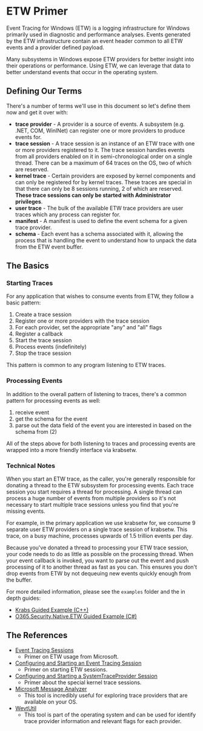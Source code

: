 # ETW Primer
Event Tracing for Windows (ETW) is a logging infrastructure for Windows primarily used in diagnostic and performance analyses. Events generated by the ETW infrastructure contain an event header common to all ETW events and a provider defined payload.

Many subsystems in Windows expose ETW providers for better insight into their operations or performance. Using ETW, we can leverage that data to better understand events that occur in the operating system. 

## Defining Our Terms
There's a number of terms we'll use in this document so let's define them now and get it over with:

* **trace provider** - A provider is a source of events. A subsystem (e.g. .NET, COM, WinINet) can register one or more providers to produce events for.
* **trace session** - A trace session is an instance of an ETW trace with one or more providers registered to it. The trace session handles events from all providers enabled on it in semi-chronological order on a single thread.  There can be a maximum of 64 traces on the OS, two of which are reserved.
* **kernel trace** - Certain providers are exposed by kernel components and can only be registered for by kernel traces. These traces are special in that there can only be 8 sessions running, 2 of which are reserved. **These trace sessions can only be started with Administrator privileges**. 
* **user trace** - The bulk of the available ETW trace providers are user traces which any process can register for.
* **manifest** - A manifest is used to define the event schema for a given trace provider.
* **schema** - Each event has a schema associated with it, allowing the process that is handling the event to understand how to unpack the data from the ETW event buffer.

## The Basics
### Starting Traces
For any application that wishes to consume events from ETW, they follow a basic pattern:

1. Create a trace session
2. Register one or more providers with the trace session
3. For each provider, set the appropriate "any" and "all" flags
4. Register a callback
5. Start the trace session
6. Process events (indefinitely)
7. Stop the trace session

This pattern is common to any program listening to ETW traces.

### Processing Events
In addition to the overall pattern of listening to traces, there's a common pattern for processing events as well:

1. receive event
2. get the schema for the event
3. parse out the data field of the event you are interested in based on the schema from (2)

All of the steps above for both listening to traces and processing events are wrapped into a more friendly interface via krabsetw.

### Technical Notes
When you start an ETW trace, as the caller, you're generally responsible for donating a thread to the ETW subsystem for processing events. Each trace session you start requires a thread for processing. A single thread can process a huge number of events from multiple providers so it's not necessary to start multiple trace sessions unless you find that you're missing events.

For example, in the primary application we use krabsetw for, we consume 9 separate user ETW providers on a single trace session of krabsetw. This trace, on a busy machine, processes upwards of 1.5 trillion events per day. 

Because you've donated a thread to processing your ETW trace session, your code needs to do as little as possible on the processing thread. When your event callback is invoked, you want to parse out the event and push processing of it to another thread as fast as you can. This ensures you don't drop events from ETW by not dequeuing new events quickly enough from the buffer.

For more detailed information, please see the `examples` folder and the in depth guides:

* [Krabs Guided Example (C++)](KrabsExample.md)
* [O365.Security.Native.ETW Guided Example (C#)](LobstersExample.md)

## The References

* [Event Tracing Sessions](https://msdn.microsoft.com/en-us/library/windows/desktop/aa363881(v=vs.85).aspx)
	* Primer on ETW usage from Microsoft.
* [Configuring and Starting an Event Tracing Session](https://msdn.microsoft.com/en-us/library/windows/desktop/aa363688(v=vs.85).aspx)
	* Primer on starting ETW sessions.
* [Configuring and Starting a SystemTraceProvider Session](https://msdn.microsoft.com/en-us/library/windows/desktop/jj883720(v=vs.85).aspx)
	* Primer about the special kernel trace sessions.
* [Microsoft Message Analyzer](https://blogs.technet.microsoft.com/messageanalyzer/)
	* This tool is incredibly useful for exploring trace providers that are available on your OS.
* [WevtUtil](https://technet.microsoft.com/en-us/library/cc732848(v=ws.11).aspx)
	* This tool is part of the operating system and can be used for identify trace provider information and relevant flags for each provider.